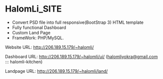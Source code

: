 # HalomLi_SITE
* Convert PSD file into full responsive(BootStrap 3) HTML template
* Fully functional Dashboard
* Custom Land Page
* FrameWork: PHP/MySQL.

Website URL: http://206.189.15.179/~halomli/

Dashboard URL: http://206.189.15.179/~halomli/ui/  (halomliyokra@gmail.com ::: halomli-kitchen)

Landpage URL: http://206.189.15.179/~halomli/land/

